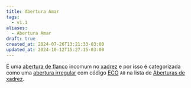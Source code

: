 ```yaml
---
title: Abertura Amar
tags:
  - v1.1
aliases:
  - Abertura Amar
draft: true
created_at: 2024-07-26T13:21:33-03:00
updated_at: 2024-10-12T15:27:15-03:00
---
```


É uma [abertura de flanco](Xadrez_Aberturas_de_flanco.md) incomum no [xadrez](../../08/06/Xadrez.md) e por isso é categorizada como uma [abertura irregular](Xadrez_Aberturas_irregulares.md) com código [ECO](../../../../entrada/2024/07/26/Encyclopaedia_of_Chess_Openings.md) `A0` na lista de [Aberturas de xadrez](Xadrez_Aberturas.md).